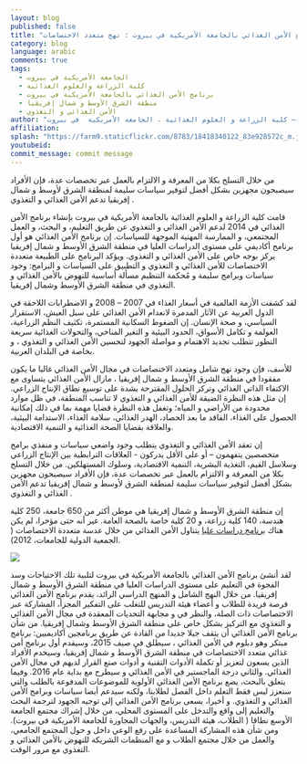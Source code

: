 ```yaml
---
layout: blog
published: false
title: "برنامج الأمن الغذائي بالجامعة الأمريكية في بيروت : نهج متعدد الاختصاصات "
category: blog
language: arabic
comments: true
tags: 
  - الجامعة الأمريكية في بيروت
  - كلية الزراعة والعلوم الغذائية
  - برنامج الأمن الغذائي بالجامعة الأمريكية في بيروت
  - منطقة الشرق الأوسط و شمال إفريقيا
  - الأمن الغذائي و التغذوي
author: "نهلة حوالة  ( عميد و أستاذ التغذية  البشرية) و راشيل بهان  ( منسق برنامج الأمن الغذائي) – كلية الزراعة و العلوم الغذائية ، الجامعة الأمريكية  في بيروت"
affiliation: 
splash: "https://farm9.staticflickr.com/8783/18418340122_83e928572c_m.jpg"
youtubeid: 
commit_message: commit message
---
```

من خلال التسلح بكلا من المعرفة و الالتزام بالعمل عبر تخصصات عدة، فإن الأفراد سيصبحون مجهزين بشكل أفضل لتوفير سياسات سليمة لمنطقة الشرق لأوسط و شمال إفريقيا تدعم الأمن الغذائي و التغذوي .
<!-- more -->

قامت كلية الزراعة و العلوم الغذائية  بالجامعة الأمريكية في بيروت بإنشاء برنامج الأمن الغذائي في 2014  لدعم الأمن الغذائي و التغذوي  عن طريق التعليم، و البحث، و العمل المجتمعي، و الممارسة  المهنية  الموجهة للسياسات.  إن برنامج الأمن الغذائي هو أول برنامج أكاديمي على مستوى الدراسات العليا في منطقة الشرق الأوسط و شمال إفريقيا  يركز بوجه خاص على الأمن الغذائي و التغذوي.   ويؤكد البرنامج  على  الطبيعة متعددة الاختصاصات للأمن الغذائي و التغذوي و التطبيق  على السياسات و البرامج:  وجود سياسات وبرامج  سليمة  و  مُحكمة  التنظيم  مسألة أساسية  للنهوض بالأمن الغذائي و التغذوي  في منطقة الشرق الأوسط وشمال إفريقيا. 

لقد كشفت الأزمة العالمية في أسعار الغذاء في 2007 – 2008 و الاضطرابات اللاحقة في الدول العربية عن الآثار المدمرة لانعدام الأمن الغذائي على سبل العيش، الاستقرار السياسي، و صحة الإنسان.  إن الضغوط السكانية المستمرة،  تكثيف  النظم الزراعية، العولمة و تكامل الأسواق، الحدود البيئية و التغير المناخي، والتحولات الغذائية سريعة التطور  تتطلب تجديد الاهتمام و مواصلة الجهود  لتحسين الأمن الغذائي و التغذوي ، و بخاصة في البلدان العربية.

للأسف، فإن وجود نهج شامل ومتعدد الاختصاصات في مجال الأمن الغذائي غالبا ما يكون مفقودا في منطقة الشرق الأوسط و شمال إفريقيا ، مازال الأمن الغذائي  يتساوى مع الاكتفاء الذاتي الغذائي  وتركز الحلول المقترحة بشدة على توسيع  نطاق الإنتاج الزراعي.  إن مثل هذه النظرة الضيقة  للأمن الغذائي و التغذوي لا تناسب  المنطقة، في ظل موارد محدودة  من الأراضي و المياه؛ وتغفل هذه النظرة قضايا مهمة بما في ذلك إمكانية الحصول على الغذاء، الفاقد ما بعد الحصاد، الهدر الغذائي، سلامة الغذاء، الاستدامة البيئية، والعلاقة بقضايا الصحة الغذائية و التنمية الاقتصادية.  

إن تعقد الأمن الغذائي و التغذوي يتطلب وجود واضعي سياسات و منفذي برامج متخصصين يتفهمون – أو على الأقل  يدركون - العلاقات الترابطية بين الإنتاج الزراعي وسلاسل القيم، التغذية البشرية، التنمية الاقتصادية، وسلوك المستهلكين.  من خلال التسلح بكلا من المعرفة و الالتزام بالعمل عبر تخصصات عدة، فإن الأفراد سيصبحون مجهزين بشكل أفضل لتوفير سياسات سليمة لمنطقة الشرق لأوسط و شمال إفريقيا تدعم الأمن الغذائي و التغذوي .

إن منطقة الشرق الأوسط و شمال إفريقيا  هي موطن أكثر من 650 جامعة، 250 كلية هندسة،  140 كلية زراعة، و 20  كلية خاصة بالصحة العامة. غير أنه حتى مؤخرا،  لم يكن هناك [برنامج دراسات عليا](http://www.iau-aiu.net/content/complete-list) يتناول الأمن الغذائي من خلال عدسة متعددة الاختصاصات ( الجمعية الدولية للجامعات، 2012). 

![](https://farm9.staticflickr.com/8765/18235788500_936bc7b771.jpg)

لقد أنشئ برنامج الأمن الغذائي بالجامعة الأمريكية في بيروت لتلبية تلك الاحتياجات وسد الفجوة في التعليم على مستوى الدراسات العليا في منطقة الشرق الأوسط و شمال إفريقيا.  من خلال النهج الشامل و المنهج الدراسي الرائد، يقدم برنامج الأمن الغذائي فرصة فريدة للطلاب و أعضاء هيئة التدريس للتغلب على التفكير المجزأ، المشاركة عبر الاختصاصات ذات الصلة، والنظر في و مجابهة التحديات المعقدة  في مجال الأمن الغذائي و التغذوي مع التركيز بشكل خاص على منطقة الشرق الأوسط وشمال إفريقيا.  من شأن برنامج الأمن الغذائي أن يثقف جيلا جديدا من القادة عن طريق برنامجين أكاديميين: برنامج مبتكر وهو  دبلوم في الأمن الغذائي ، سيطلق في صيف 2015، وسيقدم أول برنامج أمن غذائي متعدد الاختصاصات في منطقة الشرق الأوسط و شمال إفريقيا، وسيخدم الأفراد الذين يسعون لتعزيز أو تكملة الأدوات التقنية و أدوات صنع القرار لديهم في مجال الأمن الغذائي.  والثاني درجة الماجستير في الأمن الغذائي و سيطرح مع بداية عام 2016.  وفيما يتعلق بالبحث، يضع برنامج الأمن الغذائي الأولوية للموضوعات المدفوعة بالطلب والتي ستعزز ليس فقط التعلم داخل الفصل لطلابنا، ولكنه سيدعم أيضا سياسات وبرامج الأمن الغذائي و التغذوي.  و أخيرا، يسعى برنامج الأمن الغذائي إلى توجيه الجهود لترجمة  البحث والتعليم إلى واقع والتدخل على المستوى المحلي، من خلال إشراك مجتمع الجامعة الأوسع نطاقا ( الطلاب، هيئة التدريس، والجهات المجاورة للجامعة الأمريكية في بيروت).  ومن شأن هذه المشاركة المساعدة على رفع الوعي داخل و حول المجتمع الجامعي، والعمل من خلال مجتمع الطلاب و مع المنظمات الشريكة للنهوض بالأمن الغذائي و التغذوي مع مرور الوقت.